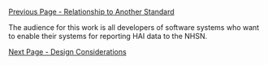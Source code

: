 [Previous Page - Relationship to Another Standard](relationship_to_another_standard.html)

The audience for this work is all developers of software systems who want to enable their systems for reporting HAI data to the NHSN.

[Next Page - Design Considerations](design_considerations.html)